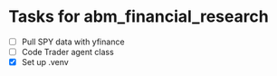 # Tasks for abm_financial_research
- [ ] Pull SPY data with yfinance
- [ ] Code Trader agent class
- [x] Set up .venv